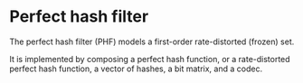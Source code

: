 Perfect hash filter
===================

The perfect hash filter (PHF) models a first-order rate-distorted (frozen) set.

It is implemented by composing a perfect hash function, or a rate-distorted
perfect hash function, a vector of hashes, a bit matrix, and a codec.
